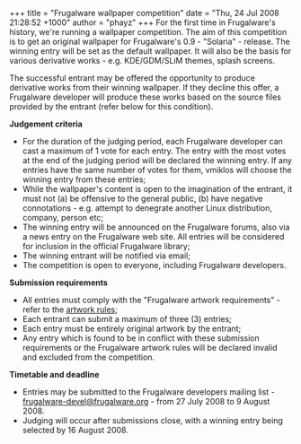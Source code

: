 +++
title = "Frugalware wallpaper competition"
date = "Thu, 24 Jul 2008 21:28:52 +1000"
author = "phayz"
+++
For the first time in Frugalware's history, we're running a wallpaper competition. The aim of this competition is to get an original wallpaper for Frugalware's 0.9 - "Solaria" - release. The winning entry will be set as the default wallpaper. It will also be the basis for various derivative works - e.g. KDE/GDM/SLiM themes, splash screens.  


 The successful entrant may be offered the opportunity to produce derivative works from their winning wallpaper. If they decline this offer, a Frugalware developer will produce these works based on the source files provided by the entrant (refer below for this condition).  

**Judgement criteria**  

* For the duration of the judging period, each Frugalware developer can cast a maximum of 1 vote for each entry. The entry with the most votes at the end of the judging period will be declared the winning entry. If any entries have the same number of votes for them, vmiklos will choose the winning entry from these entries;
* While the wallpaper's content is open to the imagination of the entrant, it must not (a) be offensive to the general public, (b) have negative connotations - e.g. attempt to denegrate another Linux distribution, company, person etc;
* The winning entry will be announced on the Frugalware forums, also via a news entry on the Frugalware web site. All entries will be considered for inclusion in the official Frugalware library;
* The winning entrant will be notified via email;
* The competition is open to everyone, including Frugalware developers.


**Submission requirements**  

* All entries must comply with the "Frugalware artwork requirements" - refer to the [artwork rules](http://www.frugalware.org/docs/artwork-rules.html);
* Each entrant can submit a maximum of three (3) entries;
* Each entry must be entirely original artwork by the entrant;
* Any entry which is found to be in conflict with these submission requirements or the Frugalware artwork rules will be declared invalid and excluded from the competition.


**Timetable and deadline**  

* Entries may be submitted to the Frugalware developers mailing list - frugalware-devel@frugalware.org - from 27 July 2008 to 9 August 2008.
* Judging will occur after submissions close, with a winning entry being selected by 16 August 2008.
